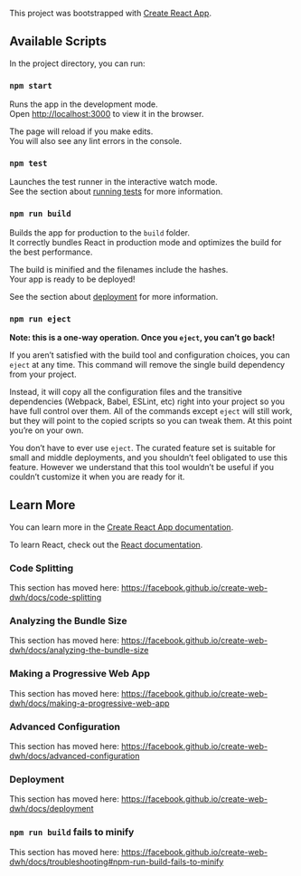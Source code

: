 This project was bootstrapped with [Create React App](https://github.com/facebook/create-web-dwh).

## Available Scripts

In the project directory, you can run:

### `npm start`

Runs the app in the development mode.<br>
Open [http://localhost:3000](http://localhost:3000) to view it in the browser.

The page will reload if you make edits.<br>
You will also see any lint errors in the console.

### `npm test`

Launches the test runner in the interactive watch mode.<br>
See the section about [running tests](https://facebook.github.io/create-web-dwh/docs/running-tests) for more information.

### `npm run build`

Builds the app for production to the `build` folder.<br>
It correctly bundles React in production mode and optimizes the build for the best performance.

The build is minified and the filenames include the hashes.<br>
Your app is ready to be deployed!

See the section about [deployment](https://facebook.github.io/create-web-dwh/docs/deployment) for more information.

### `npm run eject`

**Note: this is a one-way operation. Once you `eject`, you can’t go back!**

If you aren’t satisfied with the build tool and configuration choices, you can `eject` at any time. This command will remove the single build dependency from your project.

Instead, it will copy all the configuration files and the transitive dependencies (Webpack, Babel, ESLint, etc) right into your project so you have full control over them. All of the commands except `eject` will still work, but they will point to the copied scripts so you can tweak them. At this point you’re on your own.

You don’t have to ever use `eject`. The curated feature set is suitable for small and middle deployments, and you shouldn’t feel obligated to use this feature. However we understand that this tool wouldn’t be useful if you couldn’t customize it when you are ready for it.

## Learn More

You can learn more in the [Create React App documentation](https://facebook.github.io/create-web-dwh/docs/getting-started).

To learn React, check out the [React documentation](https://reactjs.org/).

### Code Splitting

This section has moved here: https://facebook.github.io/create-web-dwh/docs/code-splitting

### Analyzing the Bundle Size

This section has moved here: https://facebook.github.io/create-web-dwh/docs/analyzing-the-bundle-size

### Making a Progressive Web App

This section has moved here: https://facebook.github.io/create-web-dwh/docs/making-a-progressive-web-app

### Advanced Configuration

This section has moved here: https://facebook.github.io/create-web-dwh/docs/advanced-configuration

### Deployment

This section has moved here: https://facebook.github.io/create-web-dwh/docs/deployment

### `npm run build` fails to minify

This section has moved here: https://facebook.github.io/create-web-dwh/docs/troubleshooting#npm-run-build-fails-to-minify
